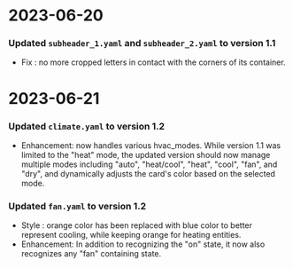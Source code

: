 
# 2023-06-20 
### Updated `subheader_1.yaml` and `subheader_2.yaml` to version 1.1
- Fix : no more cropped letters in contact with the corners of its container.

# 2023-06-21
### Updated `climate.yaml` to version 1.2
- Enhancement: now handles various hvac_modes. While version 1.1 was limited to the "heat" mode, the updated version should now manage multiple modes including "auto", "heat/cool", "heat", "cool", "fan", and "dry", and dynamically adjusts the card's color based on the selected mode.

### Updated `fan.yaml` to version 1.2
- Style : orange color has been replaced with blue color to better represent cooling, while keeping orange for heating entities.
- Enhancement: In addition to recognizing the "on" state, it now also recognizes any "fan" containing state.
